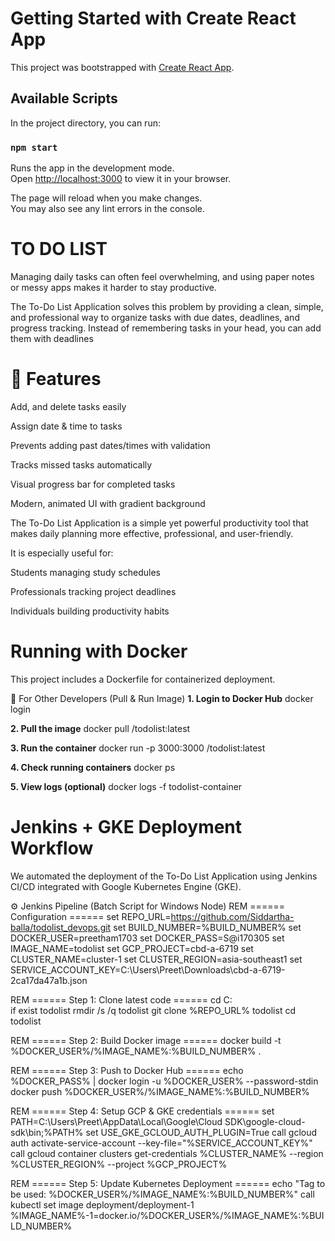 # Getting Started with Create React App

This project was bootstrapped with [Create React App](https://github.com/facebook/create-react-app).

## Available Scripts

In the project directory, you can run:

### `npm start`

Runs the app in the development mode.\
Open [http://localhost:3000](http://localhost:3000) to view it in your browser.

The page will reload when you make changes.\
You may also see any lint errors in the console.

# **TO DO LIST**

Managing daily tasks can often feel overwhelming, and using paper notes or messy apps makes it harder to stay productive.

The To-Do List Application solves this problem by providing a clean, simple, and professional way to organize tasks with due dates, deadlines, and progress tracking.
Instead of remembering tasks in your head, you can add them with deadlines

# 🚀 Features

Add, and delete tasks easily

Assign date & time to tasks

Prevents adding past dates/times with validation

Tracks missed tasks automatically

Visual progress bar for completed tasks

Modern, animated UI with gradient background

The To-Do List Application is a simple yet powerful productivity tool that makes daily planning more effective, professional, and user-friendly.

It is especially useful for:

Students managing study schedules

Professionals tracking project deadlines

Individuals building productivity habits

# Running with Docker

This project includes a Dockerfile for containerized deployment.

🔹 For Other Developers (Pull & Run Image)
**1. Login to Docker Hub**
docker login  

**2. Pull the image**
docker pull <your-dockerhub-username>/todolist:latest  

**3. Run the container**
docker run -p 3000:3000 <your-dockerhub-username>/todolist:latest  

**4. Check running containers**
docker ps  

**5. View logs (optional)**
docker logs -f todolist-container

# **Jenkins + GKE Deployment Workflow**

We automated the deployment of the To-Do List Application using Jenkins CI/CD integrated with Google Kubernetes Engine (GKE).

⚙ Jenkins Pipeline (Batch Script for Windows Node)
REM ====== Configuration ======
set REPO_URL=https://github.com/Siddartha-balla/todolist_devops.git
set BUILD_NUMBER=%BUILD_NUMBER%
set DOCKER_USER=preetham1703
set DOCKER_PASS=S@i170305
set IMAGE_NAME=todolist
set GCP_PROJECT=cbd-a-6719
set CLUSTER_NAME=cluster-1
set CLUSTER_REGION=asia-southeast1
set SERVICE_ACCOUNT_KEY=C:\Users\Preet\Downloads\cbd-a-6719-2ca17da47a1b.json

REM ====== Step 1: Clone latest code ======
cd C:\
if exist todolist rmdir /s /q todolist
git clone %REPO_URL% todolist
cd todolist

REM ====== Step 2: Build Docker image ======
docker build -t %DOCKER_USER%/%IMAGE_NAME%:%BUILD_NUMBER% .

REM ====== Step 3: Push to Docker Hub ======
echo %DOCKER_PASS% | docker login -u %DOCKER_USER% --password-stdin
docker push %DOCKER_USER%/%IMAGE_NAME%:%BUILD_NUMBER%

REM ====== Step 4: Setup GCP & GKE credentials ======
set PATH=C:\Users\Preet\AppData\Local\Google\Cloud SDK\google-cloud-sdk\bin;%PATH%
set USE_GKE_GCLOUD_AUTH_PLUGIN=True
call gcloud auth activate-service-account --key-file="%SERVICE_ACCOUNT_KEY%"
call gcloud container clusters get-credentials %CLUSTER_NAME% --region %CLUSTER_REGION% --project %GCP_PROJECT%

REM ====== Step 5: Update Kubernetes Deployment ======
echo "Tag to be used: %DOCKER_USER%/%IMAGE_NAME%:%BUILD_NUMBER%"
call kubectl set image deployment/deployment-1 %IMAGE_NAME%-1=docker.io/%DOCKER_USER%/%IMAGE_NAME%:%BUILD_NUMBER%

